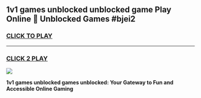 
## 1v1 games unblocked unblocked game Play Online 👋 Unblocked Games #bjei2
<h3>
<a href="https://premium.freeplayer.one?title=1v1_games_unblocked&ref=21F">CLICK TO PLAY</a></h3>
<hr>

<h3>
<a href="https://premium.freeplayer.one?title=1v1_games_unblocked&ref=21F">CLICK 2 PLAY</a>
  
</h3>

<a href="https://premium.freeplayer.one?title=1v1_games_unblocked&ref=21F/"><img src="https://clearcache.store/games.png"></a>


**1v1 games unblocked games unblocked: Your Gateway to Fun and Accessible Online Gaming**
